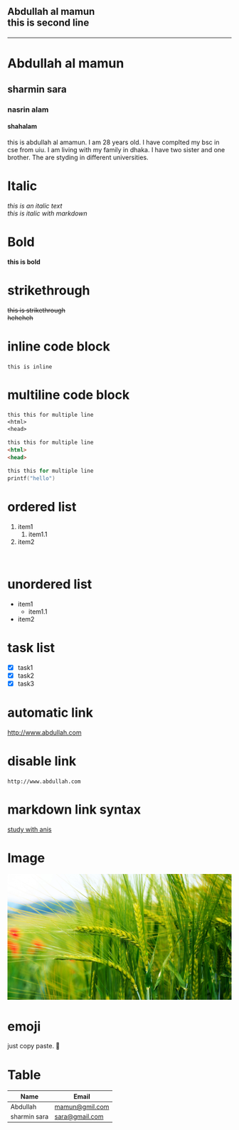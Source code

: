 <!--markdown tutorial-->
Abdullah al mamun<br/>
this is second line<hr/>
---

# Abdullah al mamun
## sharmin sara
### nasrin alam
#### shahalam
<p>this is abdullah al amamun. I am 28 years old. I have complted my bsc in cse from uiu. I am living with my family in dhaka. I have two sister and one brother. The are styding in different universities.<p>

# Italic
<i>this is an italic text</i>  
_this is italic with markdown_

# Bold

__this is bold__

# strikethrough

<del>this is strikethrough<del>  
~~heheheh~~

# inline code block

`this is inline`   

# multiline code block

```
this this for multiple line
<html>
<head>
```

```html
this this for multiple line
<html>
<head>
```

```c
this this for multiple line
printf("hello")
```
# ordered list
1. item1
   1. item1.1
2. item2

</br>

# unordered list
- item1
  - item1.1
- item2

# task list
- [x] task1
- [x] task2
- [x] task3

# automatic link
http://www.abdullah.com

# disable link
`http://www.abdullah.com`

# markdown link syntax
[study with anis](http://www.abdullah.com)

# Image
![amar image](./images/grass-3840x2160-5k-4k-wallpaper-meadows-wildflowers-5647.jpg)

# emoji
just copy paste. 🙂

# Table
|Name|Email|
|-----|-----|
|Abdullah|mamun@gmil.com|
|sharmin sara|sara@gmail.com|

